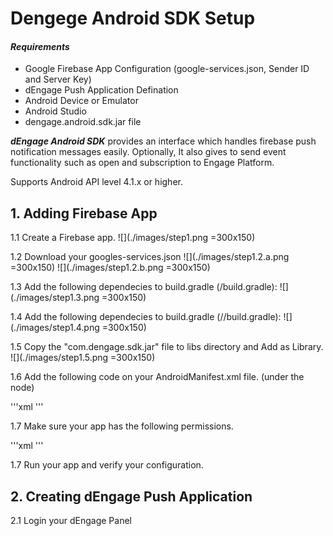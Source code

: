 # Dengege Android SDK Setup

#### *Requirements*

* Google Firebase App Configuration (google-services.json, Sender ID and Server Key)
* dEngage Push Application Defination
* Android Device or Emulator
* Android Studio
* dengage.android.sdk.jar file

***dEngage Android SDK*** provides an interface which handles firebase push notification messages easily. Optionally, It also gives to send event functionality such as open and subscription to Engage Platform.

Supports Android API level 4.1.x or higher.

## 1. Adding Firebase App

1.1 Create a Firebase app.
![](./images/step1.png =300x150)

1.2 Download your googles-services.json
![](./images/step1.2.a.png =300x150)
![](./images/step1.2.b.png =300x150)

1.3 Add the following dependecies to build.gradle  (<project>/build.gradle):
![](./images/step1.3.png =300x150)

1.4 Add the following dependecies to build.gradle  (<project>/<application>/build.gradle):
![](./images/step1.4.png =300x150)

1.5 Copy the "com.dengage.sdk.jar" file to libs directory and Add as Library.
![](./images/step1.5.png =300x150)

1.6 Add the following code on your AndroidManifest.xml file. (under the <application> node)

'''xml
    <service
        android:name="com.dengage.sdk.notification.services.MessagingService">
        <intent-filter>
            <action android:name="com.google.firebase.MESSAGING_EVENT"/>
        </intent-filter>
    </service>
'''

1.7 Make sure your app has the following permissions.

'''xml
    <uses-permission android:name="android.permission.INTERNET" />
    <uses-permission android:name="android.permission.ACCESS_NETWORK_STATE" />
'''

1.7 Run your app and verify your configuration.


## 2. Creating dEngage Push Application

2.1 Login your dEngage Panel 

